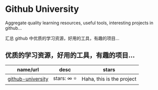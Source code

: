 # Github University

Aggregate quality learning resources, useful tools, interesting projects in github...

汇总 github 中优质的学习资源，好用的工具，有趣的项目...

## 优质的学习资源，好用的工具，有趣的项目...

| name/url              | desc         | stars                     |
| --------------------- | ------------ | ------------------------- |
| [github-university]() | stars: ∞ ⭐️ | Haha, this is the project |
